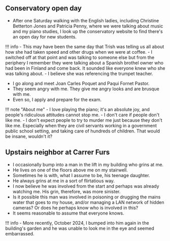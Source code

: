 ## Conservatory open day

- After one Saturday walking with the English ladies, including Christine Betterton Jones and Patricia Penny, where we were talking about music and my piano studies, I look up the conservatory website to find there's an open day for new students.

!!! info
    - This may have been the same day that Trish was telling us all about how she had taken speed and other drugs when we were at coffee.
    - I switched off at that point and was talking to someone else but from the periphery I remember they were talking about a Spanish brothel owner who had been in Finland and come back. It sounded like everyone knew who she was talking about.
    - I believe she was referencing the trumpet teacher.

- I go along and meet Joan Carles Poquet and Paqui Fornet Pastor.
- They seem angry with me. They give me angry looks and are brusque with me.
- Even so, I apply and prepare for the exam.

!!! note "About me"
    - I love playing the piano; it's an absolute joy, and people's ridiculous attitudes cannot stop me.
    - I don't care if people don't like me. 
    - I don't expect people to try to murder me just because they don't like me. Especially when they are civil servants working in a government public school setting, and taking care of hundreds of children. That would be insane, wouldn't it?

## Upstairs neighbor at Carrer Furs

- I occasionally bump into a man in the lift in my building who grins at me.
- He lives on one of the floors above me on my stairwell.
- Sometimes he is with, what I assume to be, his teenage daughter.
- He always grins at me in a sort of flirtatious way.
- I now believe he was involved from the start and perhaps was already watching me. His grin, therefore, was more sinister.
- Is it possible this man was involved in poisoning or drugging the mains water that goes to my house, and/or managing a LAN network of hidden cameras? Or does he perhaps know who is involved in this?
- It seems reasonable to assume that everyone knows.

!!! info
    - More recently, October 2024, I bumped into him again in the building's garden and he was unable to look me in the eye and seemed embarrassed.
